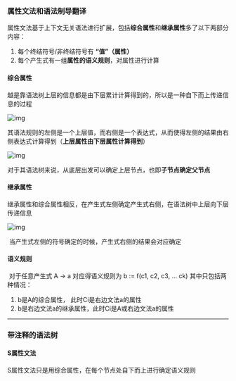 ### 属性文法和语法制导翻译

属性文法基于上下文无关语法进行扩展，包括**综合属性**和**继承属性**多了以下两部分内容：

1. 每个终结符号/非终结符号有 **“值”（属性）**
2. 每个产生式有一组**属性的语义规则**，对属性进行计算



#### 综合属性

​	越是靠语法树上层的信息都是由下层累计计算得到的，所以是一种自下而上传递信息的过程

![img](.\img\v2-22a1b0444c51979f63601c668e04cc1b_b.jpg)

​	其语法规则的左侧是一个上层值，而右侧是一个表达式，从而使得左侧的结果由右侧表达式计算得到（**上层属性由下层属性计算得到**）

![img](.\img\v2-407f15d2eed43071bf975923e7f85726_b.jpg)

​	对于其语法树来说，从底层出发可以确定上层节点，也即**子节点确定父节点**



#### 继承属性

​	继承属性和综合属性相反，在产生式左侧确定产生式右侧，在语法树中上层向下层传递信息

![img](.\img\v2-f8b91f8bcbedeccfac8a461f5f6c5f8d_b.jpg)

​	当产生式左侧的符号确定的时候，产生式右侧的结果会对应确定



#### 语义规则

​	对于任意产生式 A -> a 对应得语义规则为 b := f(c1, c2, c3, ... ck) 其中只包括两种情况：

1. b是A的综合属性， 此时Ci是右边文法a的属性
2. b是右边文法a的继承属性，此时Ci是A或右边文法a的属性

-------

### 带注释的语法树

#### S属性文法

S属性文法只是用综合属性，在每个节点处自下而上进行确定语义规则